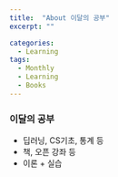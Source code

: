 ```yaml
---
title:  "About 이달의 공부"
excerpt: ""

categories:
  - Learning
tags:
  - Monthly
  - Learning
  - Books
---
```


###   이달의 공부

* 딥러닝, CS기초, 통계 등
* 책, 오픈 강좌 등
* 이론 + 실습



  